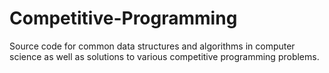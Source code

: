 # Competitive-Programming

Source code for common data structures and algorithms in computer science as well as solutions to various competitive programming problems.
